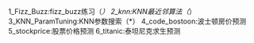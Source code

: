 1_Fizz_Buzz:fizz_buzz练习（*）
2_knn:KNN最近邻算法（*）
3_KNN_ParamTuning:KNN参数搜索（*）
4_code_bostoon:波士顿房价预测
5_stockprice:股票价格预测
6_titanic:泰坦尼克求生预测